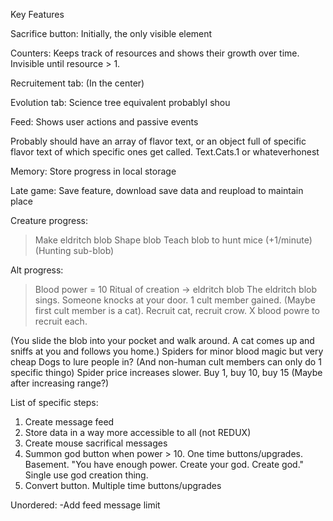 Key Features

Sacrifice button:
Initially, the only visible element

Counters:
Keeps track of resources and shows their growth over time. Invisible until resource > 1.

Recruitement tab:
(In the center)

Evolution tab:
Science tree equivalent probablyI shou

Feed:
Shows user actions and passive events

Probably should have an array of flavor text, or an object full of specific flavor text of which specific ones get called. Text.Cats.1 or whateverhonest

 Memory:
 Store progress in local storage


 Late game:
 Save feature, download save data and reupload to maintain place


 Creature progress:
 > Make eldritch blob
 > Shape blob
 > Teach blob to hunt mice (+1/minute) (Hunting sub-blob)

 Alt progress:
 > Blood power = 10
 > Ritual of creation -> eldritch blob
> The eldritch blob sings. Someone knocks at your door. 1 cult member gained. (Maybe first cult member is a cat). Recruit cat, recruit crow. X blood powre to recruit each. 

(You slide the blob into your pocket and walk around. A cat comes up and sniffs at you and follows you home.)
Spiders for minor blood magic but very cheap
Dogs to lure people in?
(And non-human cult members can only do 1 specific thingo)
Spider price increases slower. Buy 1, buy 10, buy 15
(Maybe after increasing range?)

List of specific steps:
1. Create message feed
2. Store data in a way more accessible to all (not REDUX)
3. Create mouse sacrifical messages
4. Summon god button when power > 10. One time buttons/upgrades. Basement. "You have enough power. Create your god. Create god." Single use god creation thing. 
5. Convert button. Multiple time buttons/upgrades

Unordered:
-Add feed message limit